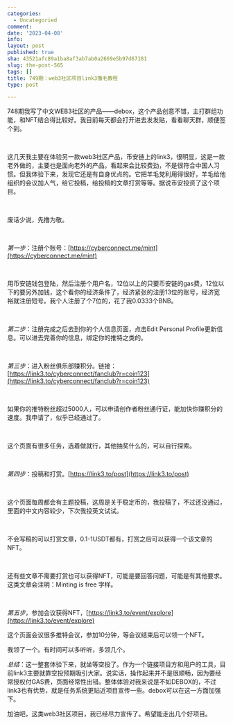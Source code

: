 ```yaml
---
categories:
  - Uncategoried
comment: 
date: '2023-04-08'
info: 
layout: post
published: true
sha: 43521afc89a1ba8af3ab7ab0a2669e5b97d67181
slug: the-post-565
tags: []
title: 749期：web3社区项目link3撸毛教程
type: post

---
```

​​
748期我写了中文WEB3社区的产品——debox，这个产品创意不错，主打群组功能，和NFT结合得比较好。我目前每天都会打开进去发发贴，看看聊天群，顺便签个到。

​

​这几天我主要在体验另一款web3社区产品，币安链上的link3，很明显，这是一款老外做的，主要也是面向老外的产品。看起来会比较费劲，不是很符合中国人习惯。但我体验下来，发现它还是有自身优点的。它把羊毛党利用得很好，羊毛给他组织的会议加人气，给它投稿，给投稿的文章打赏等等。据说币安投资了这个项目。

​

​废话少说，先撸为敬。

​

​*第一步*：注册个账号：[https://cyberconnect.me/mint](https://cyberconnect.me/mint)

​

​用币安链钱包登陆，然后注册个用户名，12位以上的只要币安链的gas费，12位以下的要另外加钱，这个看你的经济条件了，经济紧张的注册13位的账号，经济宽裕就注册短号。我个人注册了个7位的，花了我0.0333个BNB。

​

*​第二步*：注册完成之后去到你的个人信息页面，点击Edit Personal Profile更新信息。可以进去完善你的信息，绑定你的推特之类的。

​

​*第三步*：进入粉丝俱乐部赚积分。链接：[https://link3.to/cyberconnect/fanclub?r=coin123](https://link3.to/cyberconnect/fanclub?r=coin123)

​

​如果你的推特粉丝超过5000人，可以申请创作者粉丝通行证，能加快你赚积分的速度。我申请了，似乎已经通过了。

​

​这个页面有很多任务，选着做就行，其他抽奖什么的，可以自行探索。

​

​*第四步*：投稿和打赏。[https://link3.to/post](https://link3.to/post)

​

​这个页面每周都会有主题投稿，这周是关于稳定币的，我投稿了，不过还没通过，里面的中文内容较少，下次我投英文试试。

​

​不会写稿的可以打赏文章，0.1-1USDT都有，打赏之后可以获得一个该文章的NFT。

​

​还有些文章不需要打赏也可以获得NFT，可能是要回答问题，可能是有其他要求。这类文章会注明：Minting is free 字样。

​

​*第五步*，参加会议获得NFT，[https://link3.to/event/explore](https://link3.to/event/explore) 

这个页面会议很多推特会议，参加10分钟，等会议结束后可以领一个NFT。

我领了一个。有时间可以多听听，多领几个。

 

*总结*：这一整套体验下来，就坐等空投了。作为一个链接项目方和用户的工具，目前link3主要就靠空投预期吸引大家。说实话，操作起来并不是很顺畅，因为要经常授权付GAS费，页面经常性出错。整体体验对我来说是不如DEBOX的，不过link3也有优势，就是任务系统更贴近项目宣传一些。debox可以在这一方面加强下。

 

加油吧，这类web3社区项目，我已经尽力宣传了。希望能走出几个好项目。​​​​